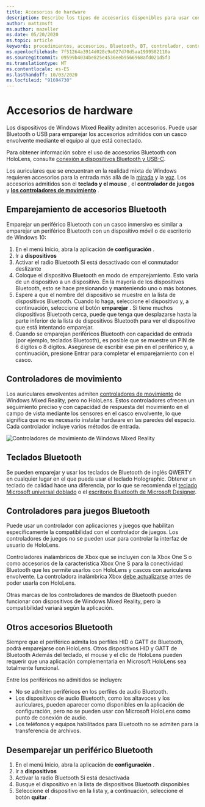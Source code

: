 ```yaml
---
title: Accesorios de hardware
description: Describe los tipos de accesorios disponibles para usar con Windows Mixed Reality y cómo configurarlos.
author: mattzmsft
ms.author: mazeller
ms.date: 05/20/2020
ms.topic: article
keywords: procedimientos, accesorios, Bluetooth, BT, controlador, controlador para juegos, haga clic en Xbox
ms.openlocfilehash: 7f51264a3914d028c9a027d70d5aa1999582110a
ms.sourcegitcommit: 09599b4034be825e4536eeb9566968afd021d5f3
ms.translationtype: MT
ms.contentlocale: es-ES
ms.lasthandoff: 10/03/2020
ms.locfileid: "91694730"
---
```

# <a name="hardware-accessories"></a>Accesorios de hardware

Los dispositivos de Windows Mixed Reality admiten accesorios. Puede usar Bluetooth o USB para emparejar los accesorios admitidos con un casco envolvente mediante el equipo al que está conectado.

Para obtener información sobre el uso de accesorios Bluetooth con HoloLens, consulte [conexión a dispositivos Bluetooth y USB-C](https://docs.microsoft.com/hololens/hololens-connect-devices).

Los auriculares que se encuentran en la realidad mixta de Windows requieren accesorios para la entrada más allá de la [mirada](../design/gaze-and-commit.md) y la [voz](../design/voice-input.md). Los accesorios admitidos son el **teclado y el mouse** , el **controlador de juegos** y **[los controladores de movimiento](../design/motion-controllers.md)** .

## <a name="pairing-bluetooth-accessories"></a>Emparejamiento de accesorios Bluetooth

Emparejar un periférico Bluetooth con un casco inmersivo es similar a emparejar un periférico Bluetooth con un dispositivo móvil o de escritorio de Windows 10:

1. En el menú Inicio, abra la aplicación de **configuración** .
2. Ir a **dispositivos**
3. Activar el radio Bluetooth Si está desactivado con el conmutador deslizante
4. Coloque el dispositivo Bluetooth en modo de emparejamiento. Esto varía de un dispositivo a un dispositivo. En la mayoría de los dispositivos Bluetooth, esto se hace presionando y manteniendo uno o más botones.
5. Espere a que el nombre del dispositivo se muestre en la lista de dispositivos Bluetooth. Cuando lo haga, seleccione el dispositivo y, a continuación, seleccione el botón **emparejar** . Si tiene muchos dispositivos Bluetooth cerca, puede que tenga que desplazarse hasta la parte inferior de la lista de dispositivos Bluetooth para ver el dispositivo que está intentando emparejar.
6. Cuando se emparejan periféricos Bluetooth con capacidad de entrada (por ejemplo, teclados Bluetooth), es posible que se muestre un PIN de 6 dígitos o 8 dígitos. Asegúrese de escribir ese pin en el periférico y, a continuación, presione Entrar para completar el emparejamiento con el casco.

## <a name="motion-controllers"></a>Controladores de movimiento

Los auriculares envolventes admiten [controladores de movimiento](../design/motion-controllers.md) de Windows Mixed Reality, pero no HoloLens. Estos controladores ofrecen un seguimiento preciso y con capacidad de respuesta del movimiento en el campo de vista mediante los sensores en el casco envolvente, lo que significa que no es necesario instalar hardware en las paredes del espacio. Cada controlador incluye varios métodos de entrada.

![Controladores de movimiento de Windows Mixed Reality](../design/images/winmr-ck-1080x1080-350px.jpg)

## <a name="bluetooth-keyboards"></a>Teclados Bluetooth

Se pueden emparejar y usar los teclados de Bluetooth de inglés QWERTY en cualquier lugar en el que pueda usar el teclado Holographic. Obtener un teclado de calidad hace una diferencia, por lo que se recomienda el [teclado Microsoft universal doblado](https://www.microsoft.com/accessories/products/keyboards/universal-foldable-keyboard/gu5-00001) o el [escritorio Bluetooth de Microsoft Designer](https://www.microsoft.com/accessories/products/keyboards/designer-bluetooth-desktop/7n9-00001).

## <a name="bluetooth-gamepads"></a>Controladores para juegos Bluetooth

Puede usar un controlador con aplicaciones y juegos que habilitan específicamente la compatibilidad con el controlador de juegos. Los controladores de juegos no se pueden usar para controlar la interfaz de usuario de HoloLens.

Controladores inalámbricos de Xbox que se incluyen con la Xbox One S o como accesorios de la característica Xbox One S para la conectividad Bluetooth que les permite usarlos con HoloLens y cascos con auriculares envolvente. La controladora inalámbrica Xbox [debe actualizarse](https://support.xbox.com/xbox-one/accessories/update-controller-for-stereo-headset-adapter) antes de poder usarla con HoloLens.

Otras marcas de los controladores de mandos de Bluetooth pueden funcionar con dispositivos de Windows Mixed Reality, pero la compatibilidad variará según la aplicación.

## <a name="other-bluetooth-accessories"></a>Otros accesorios Bluetooth

Siempre que el periférico admita los perfiles HID o GATT de Bluetooth, podrá emparejarse con HoloLens. Otros dispositivos HID y GATT de Bluetooth Además del teclado, el mouse y el clic de HoloLens pueden requerir que una aplicación complementaria en Microsoft HoloLens sea totalmente funcional.

Entre los periféricos no admitidos se incluyen:

* No se admiten periféricos en los perfiles de audio Bluetooth.
* Los dispositivos de audio Bluetooth, como los altavoces y los auriculares, pueden aparecer como disponibles en la aplicación de configuración, pero no se pueden usar con Microsoft HoloLens como punto de conexión de audio.
* Los teléfonos y equipos habilitados para Bluetooth no se admiten para la transferencia de archivos.

## <a name="unpairing-a-bluetooth-peripheral"></a>Desemparejar un periférico Bluetooth

1. En el menú Inicio, abra la aplicación de **configuración** .
2. Ir a **dispositivos**
3. Activar la radio Bluetooth Si está desactivada
4. Busque el dispositivo en la lista de dispositivos Bluetooth disponibles
5. Seleccione el dispositivo en la lista y, a continuación, seleccione el botón **quitar** .

